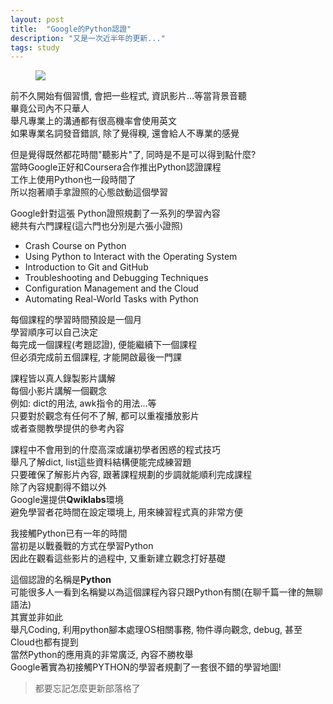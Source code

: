 ```yaml
---
layout: post
title:  "Google的Python認證"
description: "又是一次近半年的更新..."
tags: study
---
```


<figure class="foto-legenda">
	<img src="{{ "/assets/2020/2020062800.jpg"}}">
</figure>
  
    
前不久開始有個習慣, 會把一些程式, 資訊影片...等當背景音聽  
畢竟公司內不只華人  
舉凡專業上的溝通都有很高機率會使用英文  
如果專業名詞發音錯誤, 除了覺得糗, 還會給人不專業的感覺  
  
    
但是覺得既然都花時間"聽影片"了, 同時是不是可以得到點什麼?  
當時Google正好和Coursera合作推出Python認證課程  
工作上使用Python也一段時間了  
所以抱著順手拿證照的心態啟動這個學習  
  
    
Google針對這張 Python證照規劃了一系列的學習內容  
總共有六門課程(這六門也分別是六張小證照)
  
    
* Crash Course on Python
* Using Python to Interact with the Operating System
* Introduction to Git and GitHub
* Troubleshooting and Debugging Techniques
* Configuration Management and the Cloud
* Automating Real-World Tasks with Python
  
    
每個課程的學習時間預設是一個月   
學習順序可以自己決定    
每完成一個課程(考題認證), 便能繼續下一個課程  
但必須完成前五個課程, 才能開啟最後一門課  
    
    
課程皆以真人錄製影片講解  
每個小影片講解一個觀念  
例如: dict的用法, awk指令的用法...等  
只要對於觀念有任何不了解, 都可以重複播放影片  
或者查閱教學提供的參考內容  
  
    
課程中不會用到的什麼高深或讓初學者困惑的程式技巧  
舉凡了解dict, list這些資料結構便能完成練習題    
只要確保了解影片內容, 跟著課程規劃的步調就能順利完成課程  
除了內容規劃得不錯以外  
Google還提供**Qwiklabs**環境  
避免學習者花時間在設定環境上, 用來練習程式真的非常方便  
  
    
我接觸Python已有一年的時間  
當初是以戰養戰的方式在學習Python  
因此在觀看這些影片的過程中, 又重新建立觀念打好基礎
  
    
這個認證的名稱是**Python**  
可能很多人一看到名稱變以為這個課程內容只跟Python有關(在聊千篇一律的無聊語法)  
其實並非如此  
舉凡Coding, 利用python腳本處理OS相關事務, 物件導向觀念, debug, 甚至Cloud也都有提到  
當然Python的應用真的非常廣泛, 內容不勝枚舉  
Google著實為初接觸PYTHON的學習者規劃了一套很不錯的學習地圖! 

  
    











> 都要忘記怎麼更新部落格了


